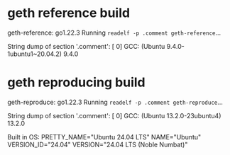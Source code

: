 # geth reference build

geth-reference: go1.22.3
Running `readelf -p .comment geth-reference`...

String dump of section '.comment':
[ 0] GCC: (Ubuntu 9.4.0-1ubuntu1~20.04.2) 9.4.0

# geth reproducing build

geth-reproduce: go1.22.3
Running `readelf -p .comment geth-reproduce`...

String dump of section '.comment':
[ 0] GCC: (Ubuntu 13.2.0-23ubuntu4) 13.2.0

Built in OS:
PRETTY_NAME="Ubuntu 24.04 LTS"
NAME="Ubuntu"
VERSION_ID="24.04"
VERSION="24.04 LTS (Noble Numbat)"
